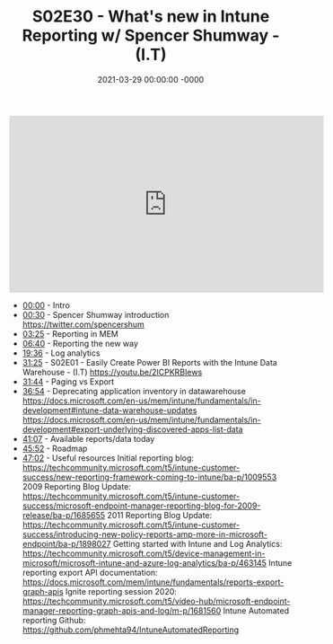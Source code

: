 ﻿---
layout: post
title: "S02E30 - What's new in Intune Reporting w/ Spencer Shumway - (I.T)"
date: 2021-03-29 00:00:00 -0000
categories:
---

<iframe loading="lazy" width="560" height="315" src="https://www.youtube.com/embed/lLNdS5ZlHoI" title="YouTube video player" frameborder="0" allow="accelerometer; autoplay; clipboard-write; encrypted-media; gyroscope; picture-in-picture" allowfullscreen></iframe>

* [00:00](https://www.youtube.com/watch?v=lLNdS5ZlHoI&t=0s) - Intro
* [00:30](https://www.youtube.com/watch?v=lLNdS5ZlHoI&t=30s) - Spencer Shumway introduction
https://twitter.com/spencershum
* [03:25](https://www.youtube.com/watch?v=lLNdS5ZlHoI&t=205s) - Reporting in MEM
* [06:40](https://www.youtube.com/watch?v=lLNdS5ZlHoI&t=400s) - Reporting the new way
* [19:36](https://www.youtube.com/watch?v=lLNdS5ZlHoI&t=1176s) - Log analytics
* [31:25](https://www.youtube.com/watch?v=lLNdS5ZlHoI&t=1885s) - S02E01 - Easily Create Power BI Reports with the Intune Data Warehouse - (I.T)
https://youtu.be/2ICPKRBIews
* [31:44](https://www.youtube.com/watch?v=lLNdS5ZlHoI&t=1904s) - Paging vs Export
* [36:54](https://www.youtube.com/watch?v=lLNdS5ZlHoI&t=2214s) - Deprecating application inventory in datawarehouse
https://docs.microsoft.com/en-us/mem/intune/fundamentals/in-development#intune-data-warehouse-updates
https://docs.microsoft.com/en-us/mem/intune/fundamentals/in-development#export-underlying-discovered-apps-list-data
* [41:07](https://www.youtube.com/watch?v=lLNdS5ZlHoI&t=2467s) - Available reports/data today
* [45:52](https://www.youtube.com/watch?v=lLNdS5ZlHoI&t=2752s) - Roadmap
* [47:02](https://www.youtube.com/watch?v=lLNdS5ZlHoI&t=2822s) - Useful resources
Initial reporting blog: https://techcommunity.microsoft.com/t5/intune-customer-success/new-reporting-framework-coming-to-intune/ba-p/1009553
2009 Reporting Blog Update: https://techcommunity.microsoft.com/t5/intune-customer-success/microsoft-endpoint-manager-reporting-blog-for-2009-release/ba-p/1685655
2011 Reporting Blog Update: https://techcommunity.microsoft.com/t5/intune-customer-success/introducing-new-policy-reports-amp-more-in-microsoft-endpoint/ba-p/1898027
Getting started with Intune and Log Analytics: https://techcommunity.microsoft.com/t5/device-management-in-microsoft/microsoft-intune-and-azure-log-analytics/ba-p/463145
Intune reporting export API documentation: https://docs.microsoft.com/mem/intune/fundamentals/reports-export-graph-apis
Ignite reporting session 2020: https://techcommunity.microsoft.com/t5/video-hub/microsoft-endpoint-manager-reporting-graph-apis-and-log/m-p/1681560
Intune Automated reporting Github: https://github.com/phmehta94/IntuneAutomatedReporting

